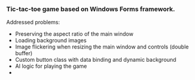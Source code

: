 ### Tic-tac-toe game based on Windows Forms framework.

Addressed problems:
- Preserving the aspect ratio of the main window
- Loading background images
- Image flickering when resizing the main window and controls (double buffer)
- Custom button class with data binding and dynamic background
- AI logic for playing the game
- 